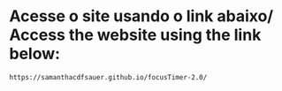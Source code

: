 # Acesse o site usando o link abaixo/ Access the website using the link below:

```
https://samanthacdfsauer.github.io/focusTimer-2.0/
```
